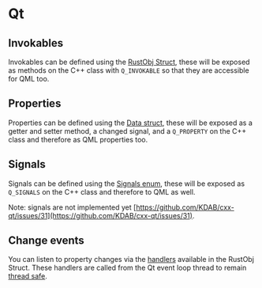 <!--
SPDX-FileCopyrightText: 2021 Klarälvdalens Datakonsult AB, a KDAB Group company <info@kdab.com>
SPDX-FileContributor: Andrew Hayzen <andrew.hayzen@kdab.com>

SPDX-License-Identifier: MIT OR Apache-2.0
-->

# Qt

## Invokables

Invokables can be defined using the [RustObj Struct](../qobject/rustobj_struct.md), these will be exposed as methods on the C++ class with `Q_INVOKABLE` so that they are accessible for QML too.

## Properties

Properties can be defined using the [Data struct](../qobject/data_struct.md), these will be exposed as a getter and setter method, a changed signal, and a `Q_PROPERTY` on the C++ class and therefore as QML properties too.

## Signals

Signals can be defined using the [Signals enum](../qobject/signals_enum.md), these will be exposed as `Q_SIGNALS` on the C++ class and therefore to QML as well.

Note: signals are not implemented yet [https://github.com/KDAB/cxx-qt/issues/31](https://github.com/KDAB/cxx-qt/issues/31).

## Change events

You can listen to property changes via the [handlers](../qobject/handlers.md) available in the RustObj Struct. These handlers are called from the Qt event loop thread to remain [thread safe](./threading.md).
